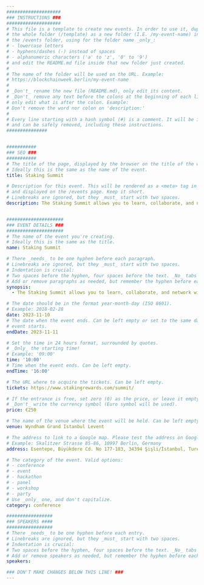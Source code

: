 ```yaml
---
####################
### INSTRUCTIONS ###
####################
# This file is a template to create new events. In order to use it, duplicate
# the whole folder (/template) as a new folder (I.E. /my-event-name) inside of
# the /events folder, using for the folder name _only_:
# - lowercase letters
# - hyphens/dashes (-) instead of spaces
# - alphanumeric characters ('a' to 'z', '0' to '9')
# and edit the README.md file inside that new folder just created.
#
# The name of the folder will be used on the URL. Example:
# https://blockchainweek.berlin/my-event-name
#
# _Don't_ rename the new file (README.md), only edit its content.
# _Don't_ remove any text before the colons at the beginning of each line,
# only edit what is after the colon. Example:
# Don't remove the word nor colon on 'description:'
#
# Every line starting with a hash symbol (#) is a comment. It will be ignored
# and can be safely removed, including these instructions.
###############


###########
### SEO ###
###########
# The title of the page, displayed by the browser on the title of the window.
# Ideally this is the same as the name of the event.
title: Staking Summit

# Description for this event. This will be rendered as a <meta> tag in the HTML,
# and displayed on the /events page. Keep it short.
# Linebreaks are ignored, but they _must_ start with two spaces.
description: The Staking Summit allows you to learn, collaborate, and network with the entire staking industry – from Validators, Protocols, Institutions, and everyone else working on PoS blockchain infrastructure.


#####################
### EVENT DETAILS ###
#####################
# The name of the event you're creating.
# Ideally this is the same as the title.
name: Staking Summit

# There _needs_ to be one hyphen before each paragraph.
# Linebreaks are ignored, but they _must_ start with two spaces.
# Indentation is crucial:
# Two spaces before the hyphen, four spaces before the text. _No_ tabs allowed.
# Add or remove paragraphs as needed, but remember the hyphen before each entry.
synopsis:
  - The Staking Summit allows you to learn, collaborate, and network with the entire staking industry – from Validators, Protocols, Institutions, and everyone else working on PoS blockchain infrastructure. A highly-targeted, curated audience of 1000+ Proof of Stake contributors.

# The date should be in the format year-month-day (ISO 8601).
# Example: 2018-02-28
date: 2023-11-10
# The date when the event ends. Can be left empty or set to the same day the
# event starts.
endDate: 2023-11-11

# Set the time in 24 hours format, surrounded by quotes.
# _Only_ the starting time!
# Example: '09:00'
time: '10:00'
# Time when the event ends. Can be left empty.
endTime: '16:00'

# The URL where to acquire the tickets. Can be left empty.
tickets: https://www.stakingrewards.com/summit/

# If the entrance is free, set zero (0) as the price, or leave it empty.
# _Don't_ write the currency symbol (Euro symbol will be used).
price: €250

# The name of the venue where the event will be held. Can be left empty.
venue: Wyndham Grand Istanbul Levent

# The address to link to a Google map. Please test the address on Google Maps.
# Example: Skalitzer Strasse 85-86, 10997 Berlin, Germany
address: Esentepe, Büyükdere Cd. No 177-183, 34394 Şişli/İstanbul, Turecko

# The category of the event. Valid options:
# - conference
# - event
# - hackathon
# - panel
# - workshop
# - party
# Use _only_ one, and don't capitalize.
category: conference

#################
### SPEAKERS ####
#################
# There _needs_ to be one hyphen before each entry.
# Linebreaks are ignored, but they _must_ start with two spaces.
# Indentation is crucial:
# Two spaces before the hyphen, four spaces before the text. _No_ tabs allowed.
# Add or remove speakers as needed, but remember the hyphen before each entry.
speakers:

### DON'T MAKE CHANGES BELOW THIS LINE! ###
---
```


<!-- ### DON'T MAKE CHANGES BELOW THIS LINE! ### -->

<Event-Content/>
